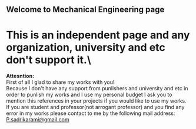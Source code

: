 ## Welcome to Mechanical Engineering page
# This is an independent page and any organization, university and etc don't support it.\
**Attesntion:** \
First of all I glad to share my works with you!\
Because I don't have any support from punlishers and university and etc in order to punlish my works and I use my personal budget I ask you to mention this references in your projects if you would like to use my works.\
If you are student and professor(not arrogant professor) and you find any error in my works please contact to me by the following mail address:\
P.sadrikarami@gmail.com
